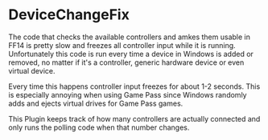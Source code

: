 # DeviceChangeFix
The code that checks the available controllers and amkes them usable in FF14 is pretty slow and freezes all controller input while it is running. Unfortunately this code is run every time a device in Windows is added or removed, no matter if it's a controller, generic hardware device or even virtual device.

Every time this happens controller input freezes for about 1-2 seconds. This is especially annoying when using Game Pass since Windows randomly adds and ejects virtual drives for Game Pass games.

This Plugin keeps track of how many controllers are actually connected and only runs the polling code when that number changes.
  
